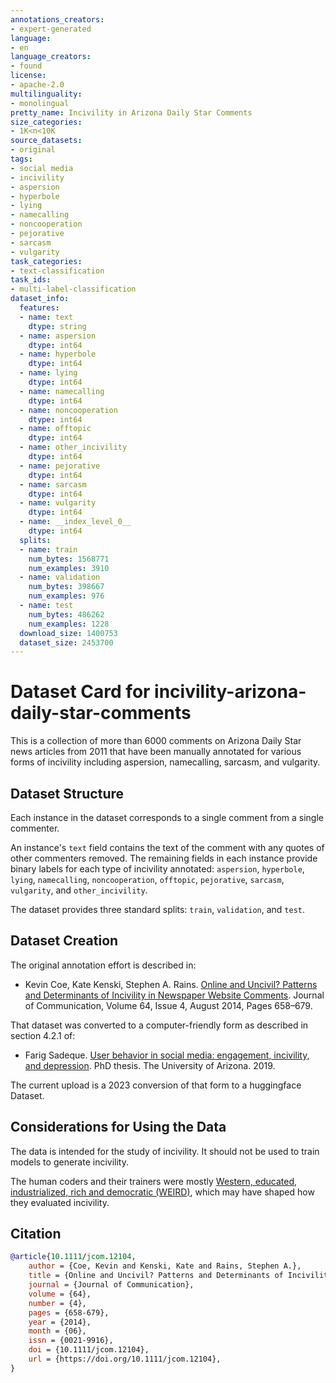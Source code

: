 ```yaml
---
annotations_creators:
- expert-generated
language:
- en
language_creators:
- found
license:
- apache-2.0
multilinguality:
- monolingual
pretty_name: Incivility in Arizona Daily Star Comments
size_categories:
- 1K<n<10K
source_datasets:
- original
tags:
- social media
- incivility
- aspersion
- hyperbole
- lying
- namecalling
- noncooperation
- pejorative
- sarcasm
- vulgarity
task_categories:
- text-classification
task_ids:
- multi-label-classification
dataset_info:
  features:
  - name: text
    dtype: string
  - name: aspersion
    dtype: int64
  - name: hyperbole
    dtype: int64
  - name: lying
    dtype: int64
  - name: namecalling
    dtype: int64
  - name: noncooperation
    dtype: int64
  - name: offtopic
    dtype: int64
  - name: other_incivility
    dtype: int64
  - name: pejorative
    dtype: int64
  - name: sarcasm
    dtype: int64
  - name: vulgarity
    dtype: int64
  - name: __index_level_0__
    dtype: int64
  splits:
  - name: train
    num_bytes: 1568771
    num_examples: 3910
  - name: validation
    num_bytes: 398667
    num_examples: 976
  - name: test
    num_bytes: 486262
    num_examples: 1228
  download_size: 1400753
  dataset_size: 2453700
---
```


# Dataset Card for incivility-arizona-daily-star-comments

This is a collection of more than 6000 comments on Arizona Daily Star news articles from 2011 that have been manually annotated for various forms of incivility including aspersion, namecalling, sarcasm, and vulgarity.

## Dataset Structure

Each instance in the dataset corresponds to a single comment from a single commenter.

An instance's `text` field contains the text of the comment with any quotes of other commenters removed.
The remaining fields in each instance provide binary labels for each type of incivility annotated:
`aspersion`, `hyperbole`, `lying`, `namecalling`, `noncooperation`, `offtopic`, `pejorative`, `sarcasm`, `vulgarity`, and `other_incivility`.

The dataset provides three standard splits: `train`, `validation`, and `test`.

## Dataset Creation

The original annotation effort is described in:

- Kevin Coe, Kate Kenski, Stephen A. Rains.
  [Online and Uncivil? Patterns and Determinants of Incivility in Newspaper Website Comments](https://doi.org/10.1111/jcom.12104).
  Journal of Communication, Volume 64, Issue 4, August 2014, Pages 658–679.

That dataset was converted to a computer-friendly form as described in section 4.2.1 of:

- Farig Sadeque.
  [User behavior in social media: engagement, incivility, and depression](https://repository.arizona.edu/handle/10150/633192).
  PhD thesis. The University of Arizona. 2019.

The current upload is a 2023 conversion of that form to a huggingface Dataset.

## Considerations for Using the Data

The data is intended for the study of incivility.
It should not be used to train models to generate incivility.

The human coders and their trainers were mostly [Western, educated, industrialized, rich and democratic (WEIRD)](https://www.nature.com/articles/466029a), which may have shaped how they evaluated incivility.

## Citation

```bibtex
@article{10.1111/jcom.12104,
    author = {Coe, Kevin and Kenski, Kate and Rains, Stephen A.},
    title = {Online and Uncivil? Patterns and Determinants of Incivility in Newspaper Website Comments},
    journal = {Journal of Communication},
    volume = {64},
    number = {4},
    pages = {658-679},
    year = {2014},
    month = {06},
    issn = {0021-9916},
    doi = {10.1111/jcom.12104},
    url = {https://doi.org/10.1111/jcom.12104},
}
```